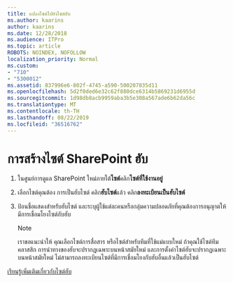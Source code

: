 ```yaml
---
title: แปลงไซต์ไปยังไซต์ฮับ
ms.author: kaarins
author: kaarins
ms.date: 12/28/2018
ms.audience: ITPro
ms.topic: article
ROBOTS: NOINDEX, NOFOLLOW
localization_priority: Normal
ms.custom:
- "710"
- "5300012"
ms.assetid: 837996e6-802f-4745-a590-500207835d11
ms.openlocfilehash: 5d2f0ded6e32c62f880dce6314b5869231d6955d
ms.sourcegitcommit: 1d98db8acb9959aba3b5e308a567ade6b62da56c
ms.translationtype: MT
ms.contentlocale: th-TH
ms.lasthandoff: 08/22/2019
ms.locfileid: "36516762"
---
```

# <a name="create-a-sharepoint-hub-site"></a>การสร้างไซต์ SharePoint ฮับ

1. ในศูนย์การดูแล SharePoint ใหม่ภายใต้**ไซต์**คลิก**ไซต์ที่ใช้งานอยู่**

2. เลือกไซต์คุณต้อง การเป็นฮับไซต์ คลิก**ฮับไซต์**แล้ว คลิก**ลงทะเบียนเป็นฮับไซต์**

3. ป้อนชื่อแสดงสำหรับฮับไซต์ และระบุผู้ใช้แต่ละคนหรือกลุ่มความปลอดภัยที่คุณต้องการอนุญาตให้มีการเชื่อมโยงไซต์กับฮับ

    > [!NOTE]
    >  เราขอแนะนำให้ คุณเลือกไซต์การสื่อสาร หรือไซต์สำหรับทีมที่ใช้แม่แบบใหม่ ถ้าคุณใช้ไซต์ทีมคลาสสิก การนำทางของฮับจะปรากฏเฉพาะบนหน้าสมัยใหม่ และการตั้งค่าไซต์ฮับจะปรากฏเฉพาะบนหน้าสมัยใหม่ ไม่สามารถลงทะเบียนไซต์ที่มีการเชื่อมโยงกับฮับอื่นแล้วเป็นฮับไซต์
  
[เรียนรู้เพิ่มเติมเกี่ยวกับไซต์ฮับ](https://go.microsoft.com/fwlink/?linkid=869149)
  